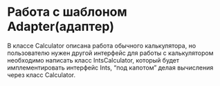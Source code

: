 # Работа с шаблоном Adapter(адаптер)  
В классе Calculator описана работа обычного калькулятора, но
пользователю нужен другой интерфейс для работы с калькулятором 
необходимо написать класс IntsCalculator, 
который будет имплементировать интерфейс Ints,
“под капотом” делая вычисления через класс Calculator.


